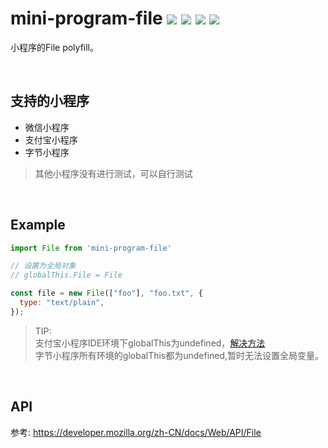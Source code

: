 # mini-program-file ![](https://badgen.net/npm/v/mini-program-file)  ![](https://badgen.net/npm/types/mini-program-file)  ![](https://badgen.net/npm/dt/mini-program-file) ![](https://badgen.net/badge/language/typescript/blue)

小程序的File polyfill。

<br/>

## 支持的小程序
- 微信小程序
- 支付宝小程序
- 字节小程序
> 其他小程序没有进行测试，可以自行测试

<br/>

## Example
```js
import File from 'mini-program-file'

// 设置为全局对象
// globalThis.File = File

const file = new File(["foo"], "foo.txt", {
  type: "text/plain",
});
```
> TIP:   
> 支付宝小程序IDE环境下globalThis为undefined，[解决方法](https://github.com/zyrong/mini-program-polyfill/issues/1)  
>字节小程序所有环境的globalThis都为undefined,暂时无法设置全局变量。  

<br/>

## API
参考: https://developer.mozilla.org/zh-CN/docs/Web/API/File
